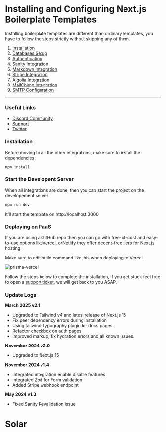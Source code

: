 # Installing and Configuring Next.js Boilerplate Templates

Installing boilerplate templates are different than ordinary templates, you have to follow the steps strictly without
skipping any of them.

1. [Installation](https://nextjstemplates.com/docs/boilerplate#installation)
2. [Databases Setup](https://nextjstemplates.com/docs/database)
3. [Authentication](https://nextjstemplates.com/docs/authentication)
4. [Sanity Integration](https://nextjstemplates.com/docs/sanity)
5. [Markdown Integration](https://nextjstemplates.com/docs/markdown)
6. [Stripe Integration](https://nextjstemplates.com/docs/stripe)
7. [Algolia Integration](https://nextjstemplates.com/docs/algolia)
8. [MailChimp Integration](https://nextjstemplates.com/docs/mailchimp)
9. [SMTP Configuration](https://nextjstemplates.com/docs/resend)

---

### Useful Links

- [Discord Community](https://pimjo.com/community)
- [Support](https://nextjstemplates.com/support)
- [Twitter](https://x.com/nextjstemplate)

### Installation

Before moving to all the other integrations, make sure to install the dependencies.

```bash copy
npm install

```

### Start the Developent Server

When all integrations are done, then you can start the project on the developement server

```bash copy
npm run dev
```

It’ll start the template on http://localhost:3000

### Deploying on PaaS

If you are using a GitHub repo then you can go with free-of-cost and easy-to-use options
like[Vercel](https://vercel.com/), or[Netlify](https://netlify.com/) they offer decent-free tiers for Next.js hosting.

Make sure to edit build command like this when deploying to Vercel.

![prisma-vercel](https://nextjstemplates.com/docs/prisma-vercel.png)

Follow the steps below to complete the installation, if you get stuck feel free to open a [support ticket](/support), we
will get back to you ASAP.

### Update Logs

**March 2025 v2.1**

- Upgraded to Tailwind v4 and latest release of Next.js 15
- Fix peer dependency errors during installation
- Using tailwind-typography plugin for docs pages
- Refactor checkbox on auth pages
- Improved markup, fix hydration errors and all known issues.

**November 2024 v2.0**

- Upgraded to Next.js 15

**November 2024 v1.4**

- Integrated integration enable disable features
- Integrated Zod for Form validation
- Added Stripe webhook endpoint

**May 2024 v1.3**

- Fixed Sanity Revalidation issue
# Solar
